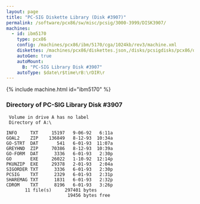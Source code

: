 ```yaml
---
layout: page
title: "PC-SIG Diskette Library (Disk #3907)"
permalink: /software/pcx86/sw/misc/pcsig/3000-3999/DISK3907/
machines:
  - id: ibm5170
    type: pcx86
    config: /machines/pcx86/ibm/5170/cga/1024kb/rev3/machine.xml
    diskettes: /machines/pcx86/diskettes.json,/disks/pcsigdisks/pcx86/diskettes.json
    autoGen: true
    autoMount:
      B: "PC-SIG Library Disk #3907"
    autoType: $date\r$time\rB:\rDIR\r
---
```


{% include machine.html id="ibm5170" %}

### Directory of PC-SIG Library Disk #3907

     Volume in drive A has no label
     Directory of A:\

    INFO     TXT     15197   9-06-92   6:11a
    GOAL2    ZIP    136849   8-12-93  10:34a
    GO-STRT  DAT       541   6-01-93  11:07a
    GREYHND  ZIP     70386   8-12-93  10:39a
    GO-FORM  DAT      3336   6-01-93   2:30p
    GO       EXE     26022   1-10-92  12:14p
    PKUNZIP  EXE     29378   2-01-93   2:04a
    SIGORDER TXT      3336   6-01-93   2:30p
    PCSIG    TXT      2329   6-01-93   2:31p
    SHAREMAG TXT      1831   6-01-93   2:32p
    CDROM    TXT      8196   6-01-93   3:26p
           11 file(s)     297401 bytes
                           19456 bytes free
